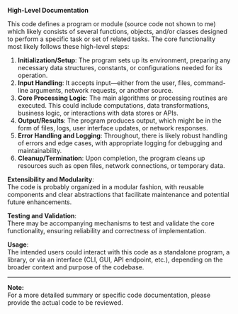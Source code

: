 **High-Level Documentation**

This code defines a program or module (source code not shown to me) which likely consists of several functions, objects, and/or classes designed to perform a specific task or set of related tasks. The core functionality most likely follows these high-level steps:

1. **Initialization/Setup**: The program sets up its environment, preparing any necessary data structures, constants, or configurations needed for its operation.
2. **Input Handling**: It accepts input—either from the user, files, command-line arguments, network requests, or another source.
3. **Core Processing Logic**: The main algorithms or processing routines are executed. This could include computations, data transformations, business logic, or interactions with data stores or APIs.
4. **Output/Results**: The program produces output, which might be in the form of files, logs, user interface updates, or network responses.
5. **Error Handling and Logging**: Throughout, there is likely robust handling of errors and edge cases, with appropriate logging for debugging and maintainability.
6. **Cleanup/Termination**: Upon completion, the program cleans up resources such as open files, network connections, or temporary data.

**Extensibility and Modularity**:  
The code is probably organized in a modular fashion, with reusable components and clear abstractions that facilitate maintenance and potential future enhancements.

**Testing and Validation**:  
There may be accompanying mechanisms to test and validate the core functionality, ensuring reliability and correctness of implementation.

**Usage**:  
The intended users could interact with this code as a standalone program, a library, or via an interface (CLI, GUI, API endpoint, etc.), depending on the broader context and purpose of the codebase.

---
**Note:**  
For a more detailed summary or specific code documentation, please provide the actual code to be reviewed.